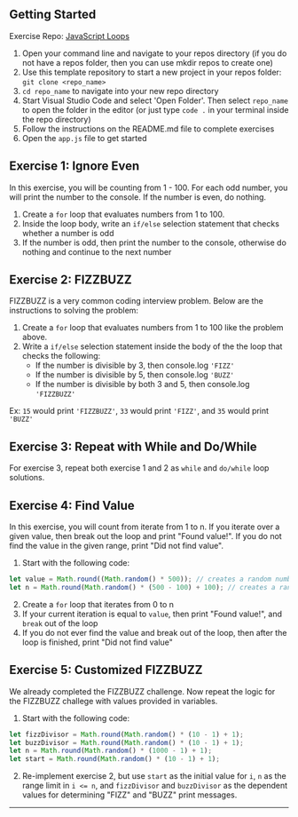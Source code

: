 

## Getting Started

Exercise Repo: [JavaScript Loops](https://github.com/Bryantellius/JavaScript_Selections_Loops)

1. Open your command line and navigate to your repos directory (if you do not have a repos folder, then you can use mkdir repos to create one)
2. Use this template repository to start a new project in your repos folder: `git clone <repo_name>`
3. `cd repo_name` to navigate into your new repo directory
4. Start Visual Studio Code and select 'Open Folder'. Then select `repo_name` to open the folder in the editor (or just type `code .` in your terminal inside the repo directory)
5. Follow the instructions on the README.md file to complete exercises
6. Open the `app.js` file to get started

## Exercise 1: Ignore Even

In this exercise, you will be counting from 1 - 100. For each odd number, you will print the number to the console. If the number is even, do nothing.

1. Create a `for` loop that evaluates numbers from 1 to 100.
2. Inside the loop body, write an `if/else` selection statement that checks whether a number is odd
3. If the number is odd, then print the number to the console, otherwise do nothing and continue to the next number

## Exercise 2: FIZZBUZZ

FIZZBUZZ is a very common coding interview problem. Below are the instructions to solving the problem:

1. Create a `for` loop that evaluates numbers from 1 to 100 like the problem above.
2. Write a `if/else` selection statement inside the body of the the loop that checks the following:
   - If the number is divisible by 3, then console.log `'FIZZ'`
   - If the number is divisible by 5, then console.log `'BUZZ'`
   - If the number is divisible by both 3 and 5, then console.log `'FIZZBUZZ'`

Ex: `15` would print `'FIZZBUZZ'`, `33` would print `'FIZZ'`, and `35` would print `'BUZZ'`

## Exercise 3: Repeat with While and Do/While

For exercise 3, repeat both exercise 1 and 2 as `while` and `do/while` loop solutions.

## Exercise 4: Find Value

In this exercise, you will count from iterate from 1 to n. If you iterate over a given value, then break out the loop and print "Found value!". If you do not find the value in the given range, print "Did not find value".

1. Start with the following code:

```js
let value = Math.round((Math.random() * 500)); // creates a random number between 0 and 500
let n = Math.round(Math.random() * (500 - 100) + 100); // creates a random number between 100 and 500
```

2. Create a `for` loop that iterates from 0 to n
3. If your current iteration is equal to `value`, then print "Found value!", and `break` out of the loop
4. If you do not ever find the value and break out of the loop, then after the loop is finished, print "Did not find value"

## Exercise 5: Customized FIZZBUZZ

We already completed the FIZZBUZZ challenge. Now repeat the logic for the FIZZBUZZ challege with values provided in variables.

1. Start with the following code:

```js
let fizzDivisor = Math.round(Math.random() * (10 - 1) + 1);
let buzzDivisor = Math.round(Math.random() * (10 - 1) + 1);
let n = Math.round(Math.random() * (1000 - 1) + 1);
let start = Math.round(Math.random() * (10 - 1) + 1);
```

2. Re-implement exercise 2, but use `start` as the initial value for `i`, `n` as the range limit in `i <= n`, and `fizzDivisor` and `buzzDivisor` as the dependent values for determining "FIZZ" and "BUZZ" print messages.

---


